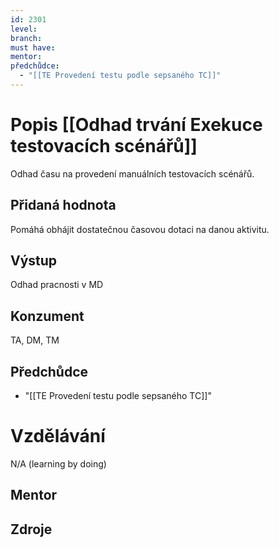 ```yaml
---
id: 2301
level: 
branch: 
must have: 
mentor: 
předchůdce: 
  - "[[TE Provedení testu podle sepsaného TC]]"
---
```



# Popis [[Odhad trvání Exekuce testovacích scénářů]]
Odhad času na provedení manuálních testovacích scénářů.

## Přidaná hodnota
Pomáhá obhájit dostatečnou časovou dotaci na danou aktivitu.

## Výstup
Odhad pracnosti v MD

## Konzument
TA, DM, TM

## Předchůdce

  - "[[TE Provedení testu podle sepsaného TC]]"

# Vzdělávání
N/A (learning by doing)

## Mentor


## Zdroje